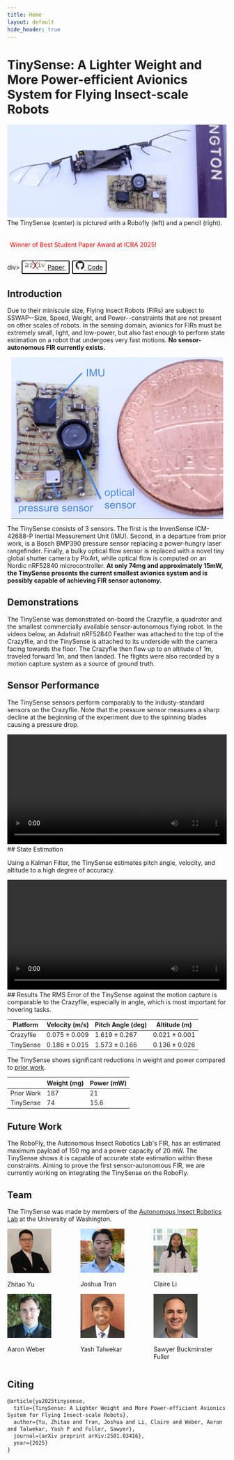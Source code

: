 ```yaml
---
title: Home
layout: default
hide_header: true
---
```


# TinySense: A Lighter Weight and More Power-efficient Avionics System for Flying Insect-scale Robots

![The TinySense next to the RoboFly and a pencil](assets/withrobo.jpg)
The TinySense (center) is pictured with a Robofly (left) and a pencil (right).

<div style="width: 100% border:2px solid red; border-radius: 2px; padding: 5px 6px;">
  <p style="color:red;">Winner of Best Student Paper Award at ICRA 2025!</p>
</div>div>

<div style="display: inline-block; margin: 10px 0px;">
<a href="https://arxiv.org/abs/2501.03416" style="border: 2px solid black; border-radius: 2px; padding: 5px 6px; margin-right: 6px;">
  <img src="assets/arxiv.png" height="20px" />
  <span style="color: black; margin-left: 3px;">Paper</span>
</a>

<a href="https://github.com/JTran-UW/tinysense" style="border: 2px solid black; border-radius: 2px; padding: 5px 6px;">
  <img src="assets/github.png" height="20px" />
  <span style="color: black; margin-left: 3px;">Code</span>
</a>
</div>

## Introduction

Due to their miniscule size, Flying Insect Robots (FIRs) are subject to SSWAP--Size, Speed, Weight, and Power--constraints that are not present on other scales of robots. In the sensing domain, avionics for FIRs must be extremely small, light, and low-power, but also fast enough to perform state estimation on a robot that undergoes very fast motions. **No sensor-autonomous FIR currently exists.**

<img src="assets/sensors.png" alt="The TinySense compared to a penny" style="display: block; margin: 0px auto;">

The TinySense consists of 3 sensors. The first is the InvenSense ICM-42688-P Inertial Measurement Unit (IMU). Second, in a departure from prior work, is a Bosch BMP390 pressure sensor replacing a power-hungry laser rangefinder. Finally, a bulky optical flow sensor is replaced with a novel tiny global shutter camera by PixArt, while optical flow is computed on an Nordic nRF52840 microcontroller. **At only 74mg and approximately 15mW, the TinySense presents the current smallest avionics system and is possibly capable of achieving FIR sensor autonomy.**

## Demonstrations

The TinySense was demonstrated on-board the Crazyflie, a quadrotor and the smallest commercially available sensor-autonomous flying robot. In the videos below, an Adafruit nRF52840 Feather was attached to the top of the Crazyflie, and the TinySense is attached to its underside with the camera facing towards the floor. The Crazyflie then flew up to an altitude of 1m, traveled forward 1m, and then landed. The flights were also recorded by a motion capture system as a source of ground truth.

## Sensor Performance

The TinySense sensors perform comparably to the industy-standard sensors on the Crazyflie. Note that the pressure sensor measures a sharp decline at the beginning of the experiment due to the spinning blades causing a pressure drop.

<video controls width="100%">
  <source src="assets/TinySense_Sensors.webm" type="video/webm">
  Your browser does not support the video tag.
</video>

<br>
## State Estimation

Using a Kalman Filter, the TinySense estimates pitch angle, velocity, and altitude to a high degree of accuracy.

<video controls width="100%">
  <source src="assets/TinySense_Estimates.webm" type="video/webm">
  Your browser does not support the video tag.
</video>
<br>
## Results
The RMS Error of the TinySense against the motion capture is comparable to the Crazyflie, especially in angle, which is most important for hovering tasks.

| Platform  | Velocity (m/s) | Pitch Angle (deg) | Altitude (m)  |
| --------- | -------------- | ----------------- | ------------- |
| Crazyflie | 0.075 ± 0.009  | 1.619 ± 0.267     | 0.021 ± 0.001 |
| TinySense | 0.186 ± 0.015  | 1.573 ± 0.166     | 0.136 ± 0.026 |

The TinySense shows significant reductions in weight and power compared to [prior work](https://ieeexplore.ieee.org/document/9811918).

|            | Weight (mg) | Power (mW) |
| ---------- | ----------- | ---------- |
| Prior Work | 187         | 21         |
| TinySense  | 74          | 15.6       |

## Future Work

The RoboFly, the Autonomous Insect Robotics Lab's FIR, has an estimated maximum payload of 150 mg and a power capacity of 20 mW. The TinySense shows it is capable of accurate state estimation within these constraints. Aiming to prove the first sensor-autonomous FIR, we are currently working on integrating the TinySense on the RoboFly.

## Team

The TinySense was made by members of the [Autonomous Insect Robotics Lab](https://depts.washington.edu/airlab/) at the University of Washington.

<div style="display: grid; grid-template-columns: 1fr 1fr 1fr;">
  <div>
    <img src="assets/team/zhitao_yu.png" alt="Zhitao Yu" width="60%">
    <p>Zhitao Yu</p>
  </div>
  <div>
    <img src="assets/team/josh.jpeg" alt="Joshua Tran" width="60%">
    <p>Joshua Tran</p>
  </div>
  <div>
    <img src="assets/team/claire.jpg" alt="Claire Li"  width="60%">
    <p>Claire Li</p>
  </div>
  <div>
    <img src="assets/team/AaronWeberPicture.jpg" alt="Aaron Weber" width="60%">
    <p>Aaron Weber</p>
  </div>
  <div>
    <img src="assets/team/yash_new.png" alt="Yash Talwekar" width="60%">
    <p>Yash Talwekar</p>
  </div>
  <div>
    <img src="assets/team/fuller_portrait-1.jpg" alt="Sawyer Buckminster Fuller"  width="60%">
    <p>Sawyer Buckminster Fuller</p>
  </div>
</div>

## Citing

```
@article{yu2025tinysense,
  title={TinySense: A Lighter Weight and More Power-efficient Avionics System for Flying Insect-scale Robots},
  author={Yu, Zhitao and Tran, Joshua and Li, Claire and Weber, Aaron and Talwekar, Yash P and Fuller, Sawyer},
  journal={arXiv preprint arXiv:2501.03416},
  year={2025}
}
```
